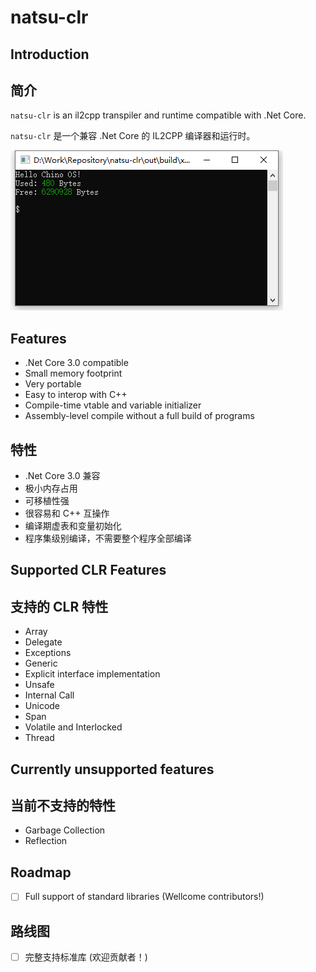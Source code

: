 natsu-clr
===

## Introduction
## 简介

`natsu-clr` is an il2cpp transpiler and runtime compatible with .Net Core.

`natsu-clr` 是一个兼容 .Net Core 的 IL2CPP 编译器和运行时。

![Screenshots](doc/screenshot1.png)

## Features
- .Net Core 3.0 compatible
- Small memory footprint
- Very portable
- Easy to interop with C++
- Compile-time vtable and variable initializer
- Assembly-level compile without a full build of programs

## 特性
- .Net Core 3.0 兼容
- 极小内存占用
- 可移植性强
- 很容易和 C++ 互操作
- 编译期虚表和变量初始化
- 程序集级别编译，不需要整个程序全部编译

## Supported CLR Features
## 支持的 CLR 特性
- Array
- Delegate
- Exceptions
- Generic
- Explicit interface implementation
- Unsafe
- Internal Call
- Unicode
- Span
- Volatile and Interlocked
- Thread

## Currently unsupported features
## 当前不支持的特性
- Garbage Collection
- Reflection

## Roadmap
- [ ] Full support of standard libraries (Wellcome contributors!)

## 路线图
- [ ] 完整支持标准库 (欢迎贡献者！)
